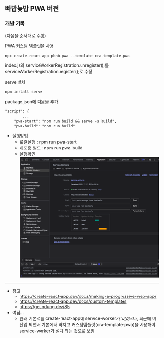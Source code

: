## 빠밥늦밥 PWA 버전

### 개발 기록

(다음을 순서대로 수행)

PWA 커스텀 템플릿을 사용

```
npx create-react-app pbnb-pwa --template cra-template-pwa
```

index.js의 serviceWorkerRegistration.unregister();를 serviceWorkerRegistration.register();로 수정

serve 설치

```
npm install serve
```

package.json에 다음을 추가

```
"script": {
		...
    "pwa-start": "npm run build && serve -s build",
    "pwa-build": "npm run build"
```

* 실행방법
  * 로컬실행 : npm run pwa-start
  * 배포용 빌드 : npm run pwa-build
  * 실행확인
    ![image-20210727161147770](doc_assets/image-20210727161147770.png)





---

* 참고
  * https://create-react-app.dev/docs/making-a-progressive-web-app/
  * https://create-react-app.dev/docs/custom-templates
  * https://geundung.dev/85
* 여담...
  * 원래 기본적을 create-react-app에 service-worker가 있었으나, 최근에 버전업 되면서 기본에서 빠지고 커스텀템플릿(cra-template-pwa)을 사용해야 service-worker가 설치 되는 것으로 보임

